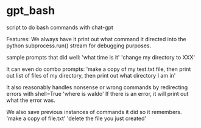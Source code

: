 # gpt_bash
script to do bash commands with chat-gpt


Features:
We always have it print out what command it directed into the python subprocess.run() stream for debugging purposes.

sample prompts that did well: 
'what time is it'
'change my directory to XXX'

It can even do combo prompts:
'make a copy of my test.txt file, then print out list of files of my directory, then print out what directory I am in'

It also reasonably handles nonsense or wrong commands by redirecting errors with shell=True
'where is waldo'
If there is an error, it will print out what the error was.

We also save previous instances of commands it did so it remembers.
'make a copy of file.txt'
'delete the file you just created'
